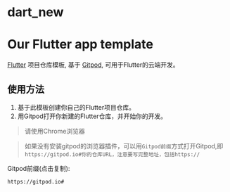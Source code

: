 # dart_new
# Our Flutter app template

[Flutter](https://flutter.dev/) 项目仓库模板, 基于 [Gitpod](https://www.gitpod.io), 可用于Flutter的云端开发。

## 使用方法

1. 基于此模板创建你自己的Flutter项目仓库。
2. 用Gitpod打开你新建的Flutter仓库，并开始你的开发。

>请使用Chrome浏览器

>如果没有安装gitpod的浏览器插件，可以用`Gitpod前缀`方式打开Gitpod,即`https://gitpod.io#你的仓库URL，注意要写完整地址，包括https://`

Gitpod前缀(点击复制):
```
https://gitpod.io#
```

